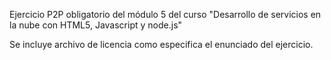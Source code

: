 Ejercicio P2P obligatorio del módulo 5 del curso "Desarrollo de servicios en la nube con HTML5, Javascript y node.js"

Se incluye archivo de licencia como especifica el enunciado del ejercicio.
